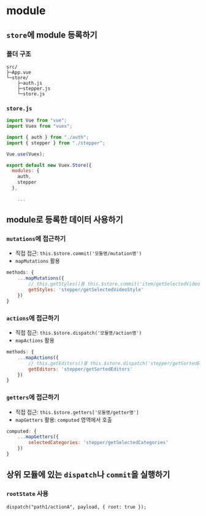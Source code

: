 # module

## `store`에 module 등록하기

### 폴더 구조

```
src/
├─App.vue
└─store/
    ├─auth.js
    ├─stepper.js
    └─store.js
```

### `store.js`

```js
import Vue from "vue";
import Vuex from "vuex";

import { auth } from "./auth";
import { stepper } from "./stepper";

Vue.use(Vuex);

export default new Vuex.Store({
  modules: {
    auth,
    stepper
  },

    ...

```

## module로 등록한 데이터 사용하기

### `mutations`에 접근하기

- 직접 접근: `this.$store.commit('모듈명/mutation명')`
- `mapMutations` 활용

```js
methods: {
    ...mapMutations({
        // this.getStyles()를 this.$store.commit('item/getSelectedVideoSytle')에 매핑
        getStyles: 'stepper/getSelectedVideoStyle'
    })
}
```

### `actions`에 접근하기

- 직접 접근: `this.$store.dispatch('모듈명/action명')`
- `mapActions` 활용

```js
methods: {
    ...mapActions({
        // this.getEditors()를 this.$store.dispatch('stepper/getSortedEditors')에 매핑
        getEditors: 'stepper/getSortedEditors'
    })
}
```

### `getters`에 접근하기

- 직접 접근: `this.$store.getters['모듈명/getter명']`
- `mapGetters` 활용: `computed` 영역에서 호출

```js
computed: {
    ...mapGetters({
        selectedCategories: 'stepper/getSelectedCategories'
    })
}
```

## 상위 모듈에 있는 `dispatch`나 `commit`을 실행하기

### `rootState` 사용

`dispatch("path1/actionA", payload, { root: true });`